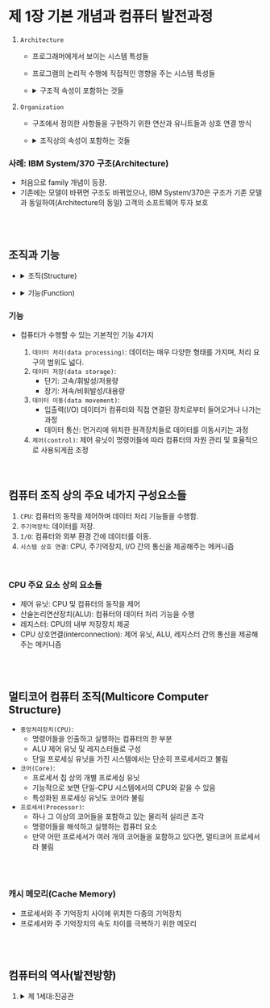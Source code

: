 # 제 1장 기본 개념과 컴퓨터 발전과정

1. `Architecture`
    - 프로그래머에게서 보이는 시스템 특성들
    - 프로그램의 논리적 수행에 직접적인 영향을 주는 시스템 특성들
    - <details>
           <summary>구조적 속성이 포함하는 것들</summary>

       명령어 세트, 여러가지 데이터들(수, 문자 등)의 표현에 사용되는 비트들의 수, I/O 방식 및 기억장치 주소지정 방식
   </details>

3. `Organization`
    - 구조에서 정의한 사항들을 구현하기 위한 연산과 유니트들과 상호 연결 방식
    - <details>
           <summary>조직상의 속성이 포함하는 것들</summary>

       프로그래머에게는 보이지 않는 하드웨어 세부사항들인 제어신호, 컴퓨터와 주변기기들 사이의 인터페이스 및 기억장치 기술
   </details>

### 사례: IBM System/370 구조(Architecture)
    
- 처음으로 family 개념이 등장.
- 기존에는 모델이 바뀌면 구조도 바뀌었으나, IBM System/370은 구조가 기존 모델과 동일하여(Architecture의 동일) 고객의 소프트웨어 투자 보호

<br/>
<br/>

## 조직과 기능

- <details>
    <summary>조직(Structure)</summary>

    구성 요소들이 서로 간에 상호작용하는 방법(어떠한 컴포넌트로 구성되어 있는가)
</details>

- <details>
    <summary>기능(Function)</summary>

    조직의 부분으로서 각 구성요소의 동작(컴포넌트가 무슨 기능을 하는가)
</details>

### 기능

- 컴퓨터가 수행할 수 있는 기본적인 기능 4가지
  1. `데이터 처리(data processing)`: 데이터는 매우 다양한 형태를 가지며, 처리 요구의 범위도 넓다.
  2. `데이터 저장(data storage)`:
      - 단기: 고속/휘발성/저용량
      - 장기: 저속/비휘발성/대용량
  4. `데이터 이동(data movement)`:
      - 입출력(I/O) 데이터가 컴퓨터와 직접 연결된 장치로부터 들어오거나 나가는 과정
      - 데이터 통신: 먼거리에 위치한 원격장치들로 데이터를 이동시키는 과정
  5. `제어(control)`: 제어 유닛이 명령어들에 따라 컴퓨터의 자원 관리 및 효율적으로 사용되게끔 조정
  
  <br/>
  <br/>

## 컴퓨터 조직 상의 주요 네가지 구성요소들

1. `CPU`: 컴퓨터의 동작을 제어하며 데이터 처리 기능들을 수행함.
2. `주기억장치`: 데이터를 저장.
3. `I/O`: 컴퓨터와 외부 환경 간에 데이터를 이동.
4. `시스템 상호 연결`: CPU, 주기억장치, I/O 간의 통신을 제공해주는 메커니즘

<br/>

### CPU 주요 요소 상의 요소들
- 제어 유닛: CPU 및 컴퓨터의 동작을 제어
- 산술논리연산장치(ALU): 컴퓨터의 데이터 처리 기능을 수행
- 레지스터: CPU의 내부 저장장치 제공
- CPU 상호연결(interconnection): 제어 유닛, ALU, 레지스터 간의 통신을 제공해주는 메커니즘

<br/>
<br/>

## 멀티코어 컴퓨터 조직(Multicore Computer Structure)

- `중앙처리장치(CPU)`:
    - 명령어들을 인출하고 실행하는 컴퓨터의 한 부분
    - ALU 제어 유닛 및 레지스터들로 구성
    - 단일 프로세싱 유닛을 가진 시스템에서는 단순히 프로세서라고 불림
- `코어(Core)`:
    - 프로세서 칩 상의 개별 프로세싱 유닛
    - 기능적으로 보면 단일-CPU 시스템에서의 CPU와 같을 수 있음
    - 특성화된 프로세싱 유닛도 코어라 불림
- `프로세서(Processor)`:
    - 하나 그 이상의 코어들을 포함하고 있는 물리적 실리콘 조각
    - 명령어들을 해석하고 실행하는 컴퓨터 요소
    - 만약 어떤 프로세서가 여러 개의 코어들을 포함하고 있다면, 멀티코어 프로세서라 불림

<br/>
<br/>

### 캐시 메모리(Cache Memory)

- 프로세서와 주 기억장치 사이에 위치한 다중의 기억장치
- 프로세서와 주 기억장치의 속도 차이를 극복하기 위한 메모리

<br/>
<br/>

## 컴퓨터의 역사(발전방향)

1. <details>
    <summary>제 1세대:진공관</summary>

    - 진공관은 디지털논리회로와 기억장치를 위하여 사용됨.
    - IAS 컴퓨터: 폰노이만에 의해 제안됨.
        MBR이 data는 Arithmetic-Logic circuits로 보내고, command는 MAR로 보냄
    - IAS Memory Format(40-bit):
          - Number word: 1비트는 sign bit(부호), 나머지 39비트는 data
          - Instruction word: 20비트씩 나눠서 명령어 2개를 넣음. 20비트에는 작업내용(opcode) 8비트, 주소(address) 12비트로 구분됨.
    - <details>
        <summary>레지스터</summary>

        - `기억장치 버퍼 레지스터(MBR)`:
    </details>
</details>
